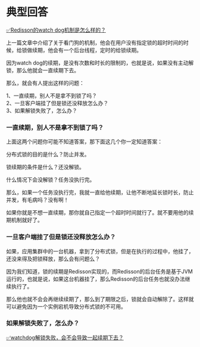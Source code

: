# 典型回答

[✅Redisson的watch dog机制是怎么样的？](https://www.yuque.com/hollis666/fo22bm/fg0f0wh41g8eu5ik?view=doc_embed)

上一篇文章中介绍了关于看门狗的机制，他会在用户没有指定锁的超时时间的时候，给锁做续期，他会有一个后台线程，定时的给锁续期。

因为watch dog的续期，是没有次数和时长的限制的，也就是说，如果没有主动解锁，那么他就会一直续期下去。

那么，就会有人提出这样的问题：

1、一直续期，别人不是拿不到锁了吗？<br />2、一旦客户端挂了但是锁还没释放怎么办？<br />3、如果解锁失败了，怎么办？

### 一直续期，别人不是拿不到锁了吗？

上面这两个问题你可能不知道答案，那下面这几个你一定知道答案：

分布式锁的目的是什么？防止并发。

锁续期的条件是什么？还没解锁。

什么情况下会没解锁？任务没执行完。

那么，如果一个任务没执行完，我就一直给他续期，让他不断地延长锁时长，防止并发，有毛病吗？没有啊！

如果你就是不想一直续期，那你就自己指定一个超时时间就行了。就不要用他的续期机制就好了。

### 一旦客户端挂了但是锁还没释放怎么办？

如果，应用集群中的一台机器，拿到了分布式锁，但是在执行的过程中，他挂了，还没来得及把锁释放，那么会有问题么？

因为我们知道，锁的续期是Redisson实现的，而Redisson的后台任务是基于JVM运行的，也就是说，如果这台机器挂了，那么Redisson的后台任务也就没办法继续执行了。

那么他也就不会会再继续续期了，那么到了期限之后，锁就会自动解除了。这样就可以避免因为一个实例宕机导致分布式锁的不可用。

### 如果解锁失败了，怎么办？

[✅watchdog解锁失败，会不会导致一起续期下去？](https://www.yuque.com/hollis666/fo22bm/kufqnzmzvxm2sf5o?view=doc_embed)
